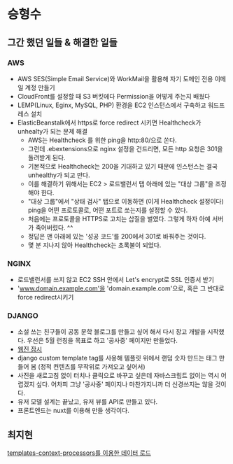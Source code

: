 # 승형수
## 그간 했던 일들 & 해결한 일들

### AWS
- AWS SES(Simple Email Service)와 WorkMail을 활용해 자기 도메인 전용 이메일 계정 만들기
- CloudFront를 설정할 때 S3 버킷에다 Permission을 어떻게 주는지 배웠다
- LEMP(Linux, Eginx, MySQL, PHP) 환경을 EC2 인스턴스에서 구축하고 워드프레스 설치
- ElasticBeanstalk에서 https로 force redirect 시키면 Healthcheck가 unhealty가 되는 문제 해결
    - AWS는 Healthcheck 를 위한 ping을 http:80/으로 쏜다.
    - 그런데 .ebextensions으로 nginx 설정을 건드리면, 모든 http 요청은 301을 돌려받게 된다.
    - 기본적으로 Healthcheck는 200을 기대하고 있기 때문에 인스턴스는 결국 unhealthy가 되고 만다.
    - 이를 해결하기 위해서는 EC2 > 로드밸런서 탭 아래에 있는 "대상 그룹"을 조정해야 한다.
    - "대상 그룹"에서 "상태 검사" 탭으로 이동하면 (이게 Healthcheck 설정이다) ping을 어떤 프로토콜로, 어떤 포트로 쏘는지를 설정할 수 있다.
    - 처음에는 프로토콜을 HTTPS로 고치는 삽질을 벌였다. 그렇게 하자 아예 서버가 죽어버렸다. ^^ 
    - 정답은 맨 아래에 있는 '성공 코드'를 200에서 301로 바꿔주는 것이다.
    - 몇 분 지나지 않아 Healthcheck는 초록불이 되었다.

### NGINX
- 로드밸런서를 쓰지 않고 EC2 SSH 안에서 Let's encrypt로 SSL 인증서 받기
- 'www.domain.example.com'을 'domain.example.com'으로, 혹은 그 반대로 force redirect시키기

### DJANGO
- 소설 쓰는 친구들이 공동 문학 블로그를 만들고 싶어 해서 다시 장고 개발을 시작했다. 우선은 5월 런칭을 목표로 하고 '공사중' 페이지만 만들었다.
- [웹진 잠시](https://zamsee.com) 
- django custom template tag를 사용해 템플릿 위에서 랜덤 숫자 만드는 태그 만들어 봄 (정적 컨텐츠를 무작위로 가져오고 싶어서)
- 사진을 새로고침 없이 터치나 클릭으로 바꾸고 싶은데 자바스크립트 없이는 역시 어렵겠지 싶다. 어차피 그냥 '공사중' 페이지나 마찬가지니까 더 신경쓰지는 않을 것이다.
- 유저 모델 설계는 끝났고, 유저 뷰를 API로 만들고 있다.
- 프론트엔드는 nuxt를 이용해 만들 생각이다.
 


## 최지현 
[templates-context-processors를 이용한 데이터 로드](http://blog.isaccchoi.com/programing/Template-context-processors%EB%A5%BC-%EC%82%AC%EC%9A%A9%ED%95%98%EC%97%AC-%EB%8D%B0%EC%9D%B4%ED%84%B0-%EB%A7%88%EC%9D%8C%EB%8C%80%EB%A1%9C-%EB%A1%9C%EB%93%9C%ED%95%98%EA%B8%B0/)
